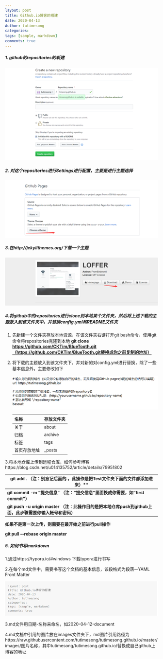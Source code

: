 ```yaml
---
layout: post
title: Github.io博客的搭建
date: 2020-04-13
Author: tutimesong
categories: 
tags: [sample, markdown]
comments: true
---
```


##### 1. github的repositories的新建

![image-20200413163317701](https://raw.githubusercontent.com/tutimesong/tutimesong.github.io/master/images/image-20200413163317701.png)

##### 2. 对这个repositories进行Settings进行配置，主要是进行主题选择

![image-20200413163509684](https://raw.githubusercontent.com/tutimesong/tutimesong.github.io/master/images/image-20200413163509684.png)

##### 3.在http://jekyllthemes.org/下载一个主题

![image-20200413163732330](https://raw.githubusercontent.com/tutimesong/tutimesong.github.io/master/images/image-20200413163732330.png)

##### 4.将github中的repositories进行clone到本地某个文件夹，然后将上述下载的主题放入到该文件夹中，并替换config.yml和README文件夹

1.   先新建一个文件夹存放本地资源，在该文件夹右键打开git bash命令，使用git命令将repositories克隆到本地  **git clone https://github.com/CKTim/BlueTooth.git（https://github.com/CKTim/BlueTooth.git替换成你之前复制的地址）**

2. 将下载的主题放入到该文件夹下，并对新的对config.yml进行替换，除了一些基本信息外，主要修改如下

   ![image-20200413165101846](https://raw.githubusercontent.com/tutimesong/tutimesong.github.io/master/images/image-20200413165101846.png)

   | 名称         | 存放文件夹 |
   | ------------ | ---------- |
   | 关于         | about      |
   | 归档         | archive    |
   | 标签         | tags       |
   | 首页存放地址 | _posts     |

3.将本地仓库上传到远程仓库，如何参考博客https://blog.csdn.net/u014135752/article/details/79951802

| git add .     （注：别忘记后面的.，此操作是把Test文件夹下面的文件都添加进来）** |
| ------------------------------------------------------------ |
| **git commit  -m  ”提交信息”  （注：“提交信息”里面换成你需要，如“first commit”）** |
| **git push -u origin master  （注：此操作目的是把本地仓库push到github上面，此步骤需要你输入帐号和密码）** |

**如果不是第一次上传，则需要在最开始之前进行pull操作**

**git pull --rebase origin master**



##### 5. 如何书写markdown

  1.通过https://typora.io/#windows 下载typora进行书写

  2.在每个md文件中，需要书写这个文档的基本信息，该段格式为段落--YAML Front Matter

![image-20200413174551857](https://raw.githubusercontent.com/tutimesong/tutimesong.github.io/master/images/image-20200413174551857.png)

3.md文件用日期-名称来命名，如2020-04-12-document

4.md文档中引用的图片放在images文件夹下，md图片引用路径为https://raw.githubusercontent.com/tutimesong/tutimesong.github.io/master/images/图片名称，其中tutimesong/tutimesong.github.io/替换成自己github上博客的地址